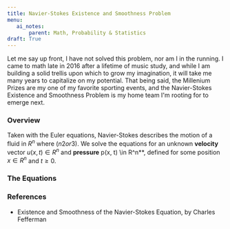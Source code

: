 ```yaml
---
title: Navier-Stokes Existence and Smoothness Problem
menu:
   ai_notes:
       parent: Math, Probability & Statistics
draft: True
---
```


Let me say up front, I have not solved this problem, nor am I in the
running. I came to math late in 2016 after a lifetime of music study,
and while I am building a solid trellis upon which to grow my
imagination, it will take me many years to capitalize on my potential.
That being said, the Millenium Prizes are my one of my favorite sporting events, and the
Navier-Stokes Existence and Smoothness Problem is my home team I'm rooting for to emerge next. 

### Overview
Taken with the Euler equations, Navier-Stokes describes the motion of a fluid in $R^{n}$ where $(n 2 or 3)$.
We solve the equations for an unknown **velocity** vector $u(x, t) \in R^n$ and **pressure** p(x, t) \in R^n**,
defined for some position $x\in R^n$ and $t \geq 0$. 

### The Equations


### References

* Existence and Smoothness of the Navier-Stokes Equation, by Charles Fefferman



